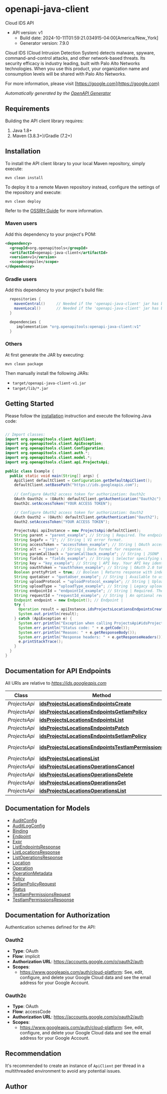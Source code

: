 # openapi-java-client

Cloud IDS API
- API version: v1
  - Build date: 2024-10-11T01:59:21.034915-04:00[America/New_York]
  - Generator version: 7.9.0

Cloud IDS (Cloud Intrusion Detection System) detects malware, spyware, command-and-control attacks, and other network-based threats. Its security efficacy is industry leading, built with Palo Alto Networks technologies. When you use this product, your organization name and consumption levels will be shared with Palo Alto Networks.

  For more information, please visit [https://google.com](https://google.com)

*Automatically generated by the [OpenAPI Generator](https://openapi-generator.tech)*


## Requirements

Building the API client library requires:
1. Java 1.8+
2. Maven (3.8.3+)/Gradle (7.2+)

## Installation

To install the API client library to your local Maven repository, simply execute:

```shell
mvn clean install
```

To deploy it to a remote Maven repository instead, configure the settings of the repository and execute:

```shell
mvn clean deploy
```

Refer to the [OSSRH Guide](http://central.sonatype.org/pages/ossrh-guide.html) for more information.

### Maven users

Add this dependency to your project's POM:

```xml
<dependency>
  <groupId>org.openapitools</groupId>
  <artifactId>openapi-java-client</artifactId>
  <version>v1</version>
  <scope>compile</scope>
</dependency>
```

### Gradle users

Add this dependency to your project's build file:

```groovy
  repositories {
    mavenCentral()     // Needed if the 'openapi-java-client' jar has been published to maven central.
    mavenLocal()       // Needed if the 'openapi-java-client' jar has been published to the local maven repo.
  }

  dependencies {
     implementation "org.openapitools:openapi-java-client:v1"
  }
```

### Others

At first generate the JAR by executing:

```shell
mvn clean package
```

Then manually install the following JARs:

* `target/openapi-java-client-v1.jar`
* `target/lib/*.jar`

## Getting Started

Please follow the [installation](#installation) instruction and execute the following Java code:

```java

// Import classes:
import org.openapitools.client.ApiClient;
import org.openapitools.client.ApiException;
import org.openapitools.client.Configuration;
import org.openapitools.client.auth.*;
import org.openapitools.client.model.*;
import org.openapitools.client.api.ProjectsApi;

public class Example {
  public static void main(String[] args) {
    ApiClient defaultClient = Configuration.getDefaultApiClient();
    defaultClient.setBasePath("https://ids.googleapis.com");
    
    // Configure OAuth2 access token for authorization: Oauth2c
    OAuth Oauth2c = (OAuth) defaultClient.getAuthentication("Oauth2c");
    Oauth2c.setAccessToken("YOUR ACCESS TOKEN");

    // Configure OAuth2 access token for authorization: Oauth2
    OAuth Oauth2 = (OAuth) defaultClient.getAuthentication("Oauth2");
    Oauth2.setAccessToken("YOUR ACCESS TOKEN");

    ProjectsApi apiInstance = new ProjectsApi(defaultClient);
    String parent = "parent_example"; // String | Required. The endpoint's parent.
    String $xgafv = "1"; // String | V1 error format.
    String accessToken = "accessToken_example"; // String | OAuth access token.
    String alt = "json"; // String | Data format for response.
    String paramCallback = "paramCallback_example"; // String | JSONP
    String fields = "fields_example"; // String | Selector specifying which fields to include in a partial response.
    String key = "key_example"; // String | API key. Your API key identifies your project and provides you with API access, quota, and reports. Required unless you provide an OAuth 2.0 token.
    String oauthToken = "oauthToken_example"; // String | OAuth 2.0 token for the current user.
    Boolean prettyPrint = true; // Boolean | Returns response with indentations and line breaks.
    String quotaUser = "quotaUser_example"; // String | Available to use for quota purposes for server-side applications. Can be any arbitrary string assigned to a user, but should not exceed 40 characters.
    String uploadProtocol = "uploadProtocol_example"; // String | Upload protocol for media (e.g. \"raw\", \"multipart\").
    String uploadType = "uploadType_example"; // String | Legacy upload protocol for media (e.g. \"media\", \"multipart\").
    String endpointId = "endpointId_example"; // String | Required. The endpoint identifier. This will be part of the endpoint's resource name. This value must start with a lowercase letter followed by up to 62 lowercase letters, numbers, or hyphens, and cannot end with a hyphen. Values that do not match this pattern will trigger an INVALID_ARGUMENT error.
    String requestId = "requestId_example"; // String | An optional request ID to identify requests. Specify a unique request ID so that if you must retry your request, the server will know to ignore the request if it has already been completed. The server will guarantee that for at least 60 minutes since the first request. For example, consider a situation where you make an initial request and the request times out. If you make the request again with the same request ID, the server can check if original operation with the same request ID was received, and if so, will ignore the second request. This prevents clients from accidentally creating duplicate commitments. The request ID must be a valid UUID with the exception that zero UUID is not supported (00000000-0000-0000-0000-000000000000).
    Endpoint endpoint = new Endpoint(); // Endpoint | 
    try {
      Operation result = apiInstance.idsProjectsLocationsEndpointsCreate(parent, $xgafv, accessToken, alt, paramCallback, fields, key, oauthToken, prettyPrint, quotaUser, uploadProtocol, uploadType, endpointId, requestId, endpoint);
      System.out.println(result);
    } catch (ApiException e) {
      System.err.println("Exception when calling ProjectsApi#idsProjectsLocationsEndpointsCreate");
      System.err.println("Status code: " + e.getCode());
      System.err.println("Reason: " + e.getResponseBody());
      System.err.println("Response headers: " + e.getResponseHeaders());
      e.printStackTrace();
    }
  }
}

```

## Documentation for API Endpoints

All URIs are relative to *https://ids.googleapis.com*

Class | Method | HTTP request | Description
------------ | ------------- | ------------- | -------------
*ProjectsApi* | [**idsProjectsLocationsEndpointsCreate**](docs/ProjectsApi.md#idsProjectsLocationsEndpointsCreate) | **POST** /v1/{parent}/endpoints | 
*ProjectsApi* | [**idsProjectsLocationsEndpointsGetIamPolicy**](docs/ProjectsApi.md#idsProjectsLocationsEndpointsGetIamPolicy) | **GET** /v1/{resource}:getIamPolicy | 
*ProjectsApi* | [**idsProjectsLocationsEndpointsList**](docs/ProjectsApi.md#idsProjectsLocationsEndpointsList) | **GET** /v1/{parent}/endpoints | 
*ProjectsApi* | [**idsProjectsLocationsEndpointsPatch**](docs/ProjectsApi.md#idsProjectsLocationsEndpointsPatch) | **PATCH** /v1/{name} | 
*ProjectsApi* | [**idsProjectsLocationsEndpointsSetIamPolicy**](docs/ProjectsApi.md#idsProjectsLocationsEndpointsSetIamPolicy) | **POST** /v1/{resource}:setIamPolicy | 
*ProjectsApi* | [**idsProjectsLocationsEndpointsTestIamPermissions**](docs/ProjectsApi.md#idsProjectsLocationsEndpointsTestIamPermissions) | **POST** /v1/{resource}:testIamPermissions | 
*ProjectsApi* | [**idsProjectsLocationsList**](docs/ProjectsApi.md#idsProjectsLocationsList) | **GET** /v1/{name}/locations | 
*ProjectsApi* | [**idsProjectsLocationsOperationsCancel**](docs/ProjectsApi.md#idsProjectsLocationsOperationsCancel) | **POST** /v1/{name}:cancel | 
*ProjectsApi* | [**idsProjectsLocationsOperationsDelete**](docs/ProjectsApi.md#idsProjectsLocationsOperationsDelete) | **DELETE** /v1/{name} | 
*ProjectsApi* | [**idsProjectsLocationsOperationsGet**](docs/ProjectsApi.md#idsProjectsLocationsOperationsGet) | **GET** /v1/{name} | 
*ProjectsApi* | [**idsProjectsLocationsOperationsList**](docs/ProjectsApi.md#idsProjectsLocationsOperationsList) | **GET** /v1/{name}/operations | 


## Documentation for Models

 - [AuditConfig](docs/AuditConfig.md)
 - [AuditLogConfig](docs/AuditLogConfig.md)
 - [Binding](docs/Binding.md)
 - [Endpoint](docs/Endpoint.md)
 - [Expr](docs/Expr.md)
 - [ListEndpointsResponse](docs/ListEndpointsResponse.md)
 - [ListLocationsResponse](docs/ListLocationsResponse.md)
 - [ListOperationsResponse](docs/ListOperationsResponse.md)
 - [Location](docs/Location.md)
 - [Operation](docs/Operation.md)
 - [OperationMetadata](docs/OperationMetadata.md)
 - [Policy](docs/Policy.md)
 - [SetIamPolicyRequest](docs/SetIamPolicyRequest.md)
 - [Status](docs/Status.md)
 - [TestIamPermissionsRequest](docs/TestIamPermissionsRequest.md)
 - [TestIamPermissionsResponse](docs/TestIamPermissionsResponse.md)


<a id="documentation-for-authorization"></a>
## Documentation for Authorization


Authentication schemes defined for the API:
<a id="Oauth2"></a>
### Oauth2

- **Type**: OAuth
- **Flow**: implicit
- **Authorization URL**: https://accounts.google.com/o/oauth2/auth
- **Scopes**: 
  - https://www.googleapis.com/auth/cloud-platform: See, edit, configure, and delete your Google Cloud data and see the email address for your Google Account.

<a id="Oauth2c"></a>
### Oauth2c

- **Type**: OAuth
- **Flow**: accessCode
- **Authorization URL**: https://accounts.google.com/o/oauth2/auth
- **Scopes**: 
  - https://www.googleapis.com/auth/cloud-platform: See, edit, configure, and delete your Google Cloud data and see the email address for your Google Account.


## Recommendation

It's recommended to create an instance of `ApiClient` per thread in a multithreaded environment to avoid any potential issues.

## Author



